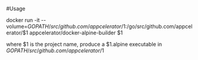 #Usage

docker run -it --volume=$GOPATH/src/github.com/appcelerator/$1:/go/src/github.com/appcelerator/$1 appcelerator/docker-alpine-builder $1

where $1 is the project name, produce a $1.alpine executable in $GOPATH/src/github.com/appcelerator/$1